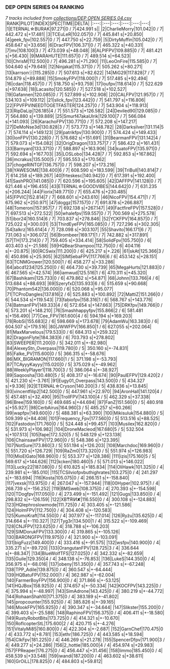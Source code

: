 ### DEP OPEN SERIES 04 RANKING
*7 tracks included from [collections/DEP OPEN SERIES 04.csv](/collections/DEP%20OPEN%20SERIES%2004.csv)*
|RANK|PILOT|INDEX|SPEC|TIME|DELTA|
|:---:|:---|:---:|:---:|:---:|---:|
|1|ETERNAL☆BURAK|97.271|0 / 7|424.991 s||
|2|CharlieMorry|101.042|0 / 7| 442.472 s|+17.481|
|3|TCEuLeR|102.057|0 / 7| 445.841 s|+20.850|
|4|geek_fpv|102.557|0 / 7| 447.750 s|+22.759|
|5|DirtyMuffin|105.042|0 / 7| 458.647 s|+33.656|
|6|DracFPV|106.371|0 / 7| 465.322 s|+40.331|
|7|mv|108.100|3 / 7| 473.039 s|+48.048|
|8|ALPIFPV|109.885|0 / 7| 481.421 s|+56.430|
|9|MARAHUTE|111.657|0 / 7| 489.514 s|+64.523|
|10|ChrisM|112.500|0 / 7| 496.281 s|+71.290|
|11|LeoOnFire|115.585|0 / 7| 504.640 s|+79.649|
|12|Ninjakat|115.371|0 / 7| 505.262 s|+80.271|
|13|karrson㋡|115.285|0 / 7| 507.613 s|+82.622|
|14|MiG29|117.828|7 / 7| 514.879 s|+89.888|
|15|SmokyFPV|118.000|1 / 7| 517.485 s|+92.494|
|16|cdan|118.457|0 / 7| 518.750 s|+93.759|
|17|loufpv|118.614|0 / 7| 522.629 s|+97.638|
|18|Lacasito|120.585|0 / 7| 527.518 s|+102.527|
|19|Gafannen|120.085|0 / 7| 527.899 s|+102.908|
|20|CALFPV|121.957|0 / 7| 534.103 s|+109.112|
|21|slick_fpv|123.442|0 / 7| 541.797 s|+116.806|
|22|FPVFPVINEEDTOGETFASTER|124.257|0 / 7| 543.904 s|+118.913|
|23|RipDaLip|126.185|4 / 7| 551.573 s|+126.582|
|24|Deviled90|129.085|0 / 7| 564.880 s|+139.889|
|25|Smurf47akaUlrik|129.100|7 / 7| 566.084 s|+141.093|
|26|KarachoFPV|130.771|0 / 7| 572.208 s|+147.217|
|27|DeMoNse3d|130.828|3 / 7| 573.773 s|+148.782|
|28|Darksilver|131.114|5 / 7| 574.114 s|+149.123|
|29|patrikfpv|130.900|0 / 7| 574.424 s|+149.433|
|30|IonFPV|130.228|0 / 7| 576.682 s|+151.691|
|31|BearmanFPV|131.142|4 / 7| 579.073 s|+154.082|
|32|OrigDragon|133.757|7 / 7| 586.422 s|+161.431|
|33|Barnyard|133.371|0 / 7| 588.897 s|+163.906|
|34|kuatoFPV|135.971|0 / 7| 592.694 s|+167.703|
|35|LOSLobo|134.428|7 / 7| 592.853 s|+167.862|
|36|mcrakus|135.500|5 / 7| 595.553 s|+170.562|
|37|chogeRINTGF|136.757|0 / 7| 598.207 s|+173.216|
|38|YAWESOME|138.400|6 / 7| 608.590 s|+183.599|
|39|TriBull|140.814|7 / 7| 614.258 s|+189.267|
|40|frteskesc|140.942|0 / 7| 617.391 s|+192.400|
|41|SashPRO|141.085|0 / 7| 620.596 s|+195.605|
|42|DAFFPV|141.128|0 / 7| 621.446 s|+196.455|
|43|ETERNAL☆GOODVIBES|144.642|0 / 7| 631.235 s|+206.244|
|44|Fiorix|149.771|0 / 7| 655.476 s|+230.485|
|45|FPVlC|152.814|7 / 7| 668.601 s|+243.610|
|46|NicoFPV|154.471|1 / 7| 675.962 s|+250.971|
|47|doggz|157.157|0 / 7| 691.878 s|+266.887|
|48|Tomeroni|157.957|7 / 7| 692.138 s|+267.147|
|49|FactfireFPV|157.528|0 / 7| 697.513 s|+272.522|
|50|whalefpv|159.557|0 / 7| 700.569 s|+275.578|
|51|ibor24|160.514|6 / 7| 703.837 s|+278.846|
|52|YCKFPV|164.857|0 / 7| 725.022 s|+300.031|
|53|ThirdEyeFPV|165.085|0 / 7| 727.296 s|+302.305|
|54|talkrz|165.614|4 / 7| 728.098 s|+303.107|
|55|Shavito|166.171|6 / 7| 731.063 s|+306.072|
|56|Brombeer|169.171|1 / 7| 742.882 s|+317.891|
|57|TH|173.214|0 / 7| 759.405 s|+334.414|
|58|SolidFpv|105.750|0 / 6| 403.403 s|+-21.588|
|59|HQBearShampoo|112.750|0 / 6| 404.116 s|+-20.875|
|60|RCSwix|111.200|0 / 6| 425.217 s|+.226|
|61|skAt|125.366|3 / 6| 450.896 s|+25.905|
|62|SIMSebaFPV|117.766|6 / 6| 453.142 s|+28.151|
|63|TCNMGrower|120.500|1 / 6| 458.277 s|+33.286|
|64|abcd1234|125.250|0 / 6| 464.730 s|+39.739|
|65|MegaHurts|121.883|0 / 6| 467.565 s|+42.574|
|66|iamwud|125.516|1 / 6| 470.311 s|+45.320|
|67|Bashikami|125.733|0 / 6| 479.862 s|+54.871|
|68|Johnn|133.766|4 / 6| 513.684 s|+88.693|
|69|SzeryfxD|135.933|6 / 6| 515.659 s|+90.668|
|70|Phantom542|136.000|0 / 6| 520.068 s|+95.077|
|71|TCProDangles|137.816|2 / 6| 525.883 s|+100.892|
|72|MattiZ|151.266|0 / 6| 544.534 s|+119.543|
|73|fabiofpv|158.316|1 / 6| 568.767 s|+143.776|
|74|BatmanFPV|149.333|4 / 6| 572.654 s|+147.663|
|75|DRKfpv|149.766|0 / 6| 573.201 s|+148.210|
|76|Smashhappyfpv|155.866|2 / 6| 581.481 s|+156.490|
|77|Cee_FPV|161.600|4 / 6| 594.194 s|+169.203|
|78|RobSi|155.683|2 / 6| 598.669 s|+173.678|
|79|AdamWu|163.383|0 / 6| 604.507 s|+179.516|
|80|JWWFPV|166.850|1 / 6| 627.055 s|+202.064|
|81|MaxMarvelous|179.533|0 / 6| 684.313 s|+259.322|
|82|DragonFlyte|184.383|6 / 6| 703.793 s|+278.802|
|83|SWEEPER|111.200|0 / 5| 342.011 s|+-82.980|
|84|AlexeyStn_Overpass|119.780|0 / 5| 350.160 s|+-74.831|
|85|Falke_PV|115.600|0 / 5| 366.315 s|+-58.676|
|86|MX_BIGRAMON|117.660|1 / 5| 371.198 s|+-53.793|
|87|TCAyyyKayyy|115.020|0 / 5| 375.029 s|+-49.962|
|88|WeeklyPlayer1|118.700|3 / 5| 386.064 s|+-38.927|
|89|Saqoosha|130.480|5 / 5| 408.317 s|+-16.674|
|90|PaulEFPV|129.420|2 / 5| 421.230 s|+-3.761|
|91|Eugy01_Overpass|143.500|0 / 5| 434.327 s|+9.336|
|92|ETERNAL☆Cryson|140.200|3 / 5| 438.836 s|+13.845|
|93|vincentfilip2|142.500|0 / 5| 447.961 s|+22.970|
|94|AronHall|141.120|4 / 5| 457.481 s|+32.490|
|95|TrollFPV|143.100|4 / 5| 462.329 s|+37.338|
|96|Bree|159.160|0 / 5| 469.685 s|+44.694|
|97|FanZ|151.560|0 / 5| 480.918 s|+55.927|
|98|CerbAirus|164.960|3 / 5| 485.257 s|+60.266|
|99|wapfpv|149.600|0 / 5| 488.381 s|+63.390|
|100|Mikisuluk|154.880|0 / 5| 509.399 s|+84.408|
|101|Frequency_Fpv|177.560|0 / 5| 513.516 s|+88.525|
|102|Fastodon|171.760|0 / 5| 524.448 s|+99.457|
|103|Musilex|162.820|0 / 5| 531.973 s|+106.982|
|104|DroneMacleod|167.680|5 / 5| 532.504 s|+107.513|
|105|fape|172.520|5 / 5| 548.129 s|+123.138|
|106|ChainsawFPV|172.960|0 / 5| 548.386 s|+123.395|
|107|NotSure|173.860|3 / 5| 551.194 s|+126.203|
|108|Marchdoc|169.960|0 / 5| 551.720 s|+126.729|
|109|RaZm0|173.320|0 / 5| 551.974 s|+126.983|
|110|MioElGato|168.960|0 / 5| 553.377 s|+128.386|
|111|izis|175.160|5 / 5| 569.617 s|+144.626|
|112|kcken|180.460|5 / 5| 571.013 s|+146.022|
|113|Lucky22|187.080|0 / 5| 610.825 s|+185.834|
|114|OliHawk|101.325|0 / 4| 239.981 s|+-185.010|
|115|TCSilviofpvbuthighrates|103.275|0 / 4| 241.297 s|+-183.694|
|116|Kosta|105.075|0 / 4| 266.151 s|+-158.840|
|117|vexsk|113.975|0 / 4| 267.047 s|+-157.944|
|118|00Hyper|102.975|1 / 4| 268.739 s|+-156.252|
|119|BMSweb|108.375|0 / 4| 270.393 s|+-154.598|
|120|TDogfpv|117.050|0 / 4| 273.499 s|+-151.492|
|121|Gugs|133.850|0 / 4| 298.832 s|+-126.159|
|122|XB₸ЯIИ✘|116.550|0 / 4| 300.108 s|+-124.883|
|123|HQlephroslowmode|111.725|0 / 4| 303.405 s|+-121.586|
|124|HolmFPV|112.750|0 / 4| 304.408 s|+-120.583|
|125|KumoKraft|114.550|0 / 4| 307.977 s|+-117.014|
|126|Ryżu|135.625|0 / 4| 314.664 s|+-110.327|
|127|Tyg3r|134.500|1 / 4| 315.522 s|+-109.469|
|128|CNJFPV|123.625|0 / 4| 318.788 s|+-106.203|
|129|SIMDorukFPV|133.300|0 / 4| 319.865 s|+-105.126|
|130|BARONGFPV|119.975|0 / 4| 321.900 s|+-103.091|
|131|bigFuzz|149.400|0 / 4| 333.416 s|+-91.575|
|132|wsfpv|140.900|0 / 4| 335.271 s|+-89.720|
|133|OrangutanFPV|128.725|3 / 4| 336.644 s|+-88.347|
|134|BlueWolfTFS|127.025|0 / 4| 342.332 s|+-82.659|
|135|Guile|129.350|4 / 4| 348.138 s|+-76.853|
|136|LukeS|144.350|0 / 4| 356.975 s|+-68.016|
|137|obeny|151.350|0 / 4| 357.743 s|+-67.248|
|138|TPP_Adile|139.875|0 / 4| 360.547 s|+-64.444|
|139|HQBatuFPV|152.000|1 / 4| 362.987 s|+-62.004|
|140|FarmerBoyFPV|156.900|0 / 4| 371.866 s|+-53.125|
|141|HQJBox|158.925|0 / 4| 374.657 s|+-50.334|
|142|KOCFPV|143.225|0 / 4| 375.994 s|+-48.997|
|143|SimAdrone|143.425|0 / 4| 380.219 s|+-44.772|
|144|RohaanShah10|171.375|0 / 4| 383.189 s|+-41.802|
|145|propcounter|155.925|0 / 4| 385.826 s|+-39.165|
|146|MookFPV|165.925|0 / 4| 390.347 s|+-34.644|
|147|Slikster|155.200|0 / 4| 399.403 s|+-25.588|
|148|RaphinoFPV|156.375|0 / 4| 406.411 s|+-18.580|
|149|RustyRobotBits|173.725|0 / 4| 414.321 s|+-10.670|
|150|RoflcopterStL|175.600|2 / 4| 420.715 s|+-4.276|
|151|VitalyMi85|160.800|0 / 4| 422.304 s|+-2.687|
|152|GarnChef|170.475|0 / 4| 433.772 s|+8.781|
|153|ethr|186.725|0 / 4| 443.585 s|+18.594|
|154|ClkFpv|181.225|0 / 4| 446.269 s|+21.278|
|155|SpencerDfpv|171.900|3 / 4| 449.277 s|+24.286|
|156|2_hottie|185.000|4 / 4| 454.974 s|+29.983|
|157|FPReaper|176.275|0 / 4| 456.447 s|+31.456|
|158|limmo|185.450|0 / 4| 458.539 s|+33.548|
|159|iwandi|187.200|0 / 4| 463.602 s|+38.611|
|160|GrOiLL|178.825|0 / 4| 484.803 s|+59.812|
